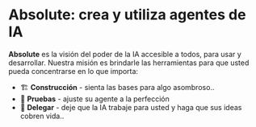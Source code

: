 # Absolute: crea y utiliza agentes de IA

**Absolute** es la visión del poder de la IA accesible a todos, para usar y desarrollar. Nuestra misión es brindarle las herramientas para que usted pueda concentrarse en lo que importa:


- 🏗️ **Construcción** - sienta las bases para algo asombroso..
- 🧪 **Pruebas** - ajuste su agente a la perfección
- 🤝 **Delegar** - deje que la IA trabaje para usted y haga que sus ideas cobren vida..
